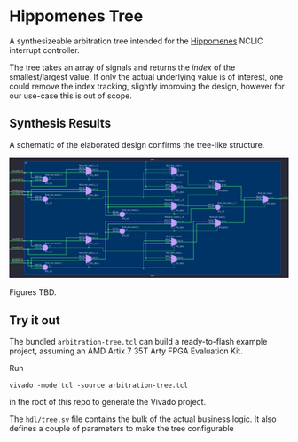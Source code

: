 # Hippomenes Tree
A synthesizeable arbitration tree intended for the [Hippomenes](https://github.com/perlindgren/hippomenes) NCLIC interrupt controller.

The tree takes an array of signals and returns the *index* of the smallest/largest value. If only the actual underlying value is of interest, one could remove the index tracking, slightly improving the design, however for our use-case this is out of scope.

## Synthesis Results

A schematic of the elaborated design confirms the tree-like structure.

![Schematic](img/schematic.png)

Figures TBD.

## Try it out
The bundled `arbitration-tree.tcl` can build a ready-to-flash example project, assuming an AMD Artix 7 35T Arty FPGA Evaluation Kit.

Run 
```
vivado -mode tcl -source arbitration-tree.tcl
```
in the root of this repo to generate the Vivado project.

The `hdl/tree.sv` file contains the bulk of the actual business logic. It also defines a couple of parameters to make the tree configurable


